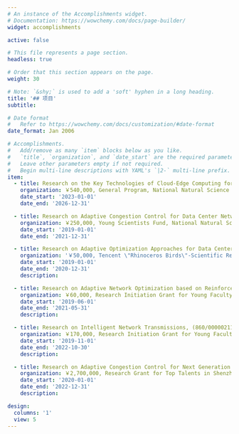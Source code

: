 ```yaml
---
# An instance of the Accomplishments widget.
# Documentation: https://wowchemy.com/docs/page-builder/
widget: accomplishments

active: false

# This file represents a page section.
headless: true

# Order that this section appears on the page.
weight: 30

# Note: `&shy;` is used to add a 'soft' hyphen in a long heading.
title: '## 项目'
subtitle:

# Date format
#   Refer to https://wowchemy.com/docs/customization/#date-format
date_format: Jan 2006

# Accomplishments.
#   Add/remove as many `item` blocks below as you like.
#   `title`, `organization`, and `date_start` are the required parameters.
#   Leave other parameters empty if not required.
#   Begin multi-line descriptions with YAML's `|2-` multi-line prefix.
item:
  - title: Research on the Key Technologies of Cloud-Edge Computing for Interactive Multimedia Applications (62272316)
    organization: ￥540,000, General Program, National Natural Science Foundation of China
    date_start: '2023-01-01'
    date_end: '2026-12-31'

  - title: Research on Adaptive Congestion Control for Data Center Networks by Using Reinforcement Learning (61802263)
    organization: ￥250,000, Young Scientists Fund, National Natural Science Foundation of China
    date_start: '2019-01-01'
    date_end: '2021-12-31'

  - title: Research on Adaptive Optimization Approaches for Data Center Networks by Using Reinforcement Learning
    organization: '￥50,000, Tencent \"Rhinoceros Birds\"-Scientific Research Fund for Young Faculties of Shenzhen University, Tencent Foundation & Shenzhen University'
    date_start: '2019-01-01'
    date_end: '2020-12-31'
    description: 

  - title: Research on Adaptive Network Optimization based on Reinforcement Learning (2019050)
    organization: ￥60,000, Research Initiation Grant for Young Faculty, Shenzhen University
    date_start: '2019-06-01'
    date_end: '2021-05-31'
    description: 

  - title: Research on Intelligent Network Transmissions, (860/000002110325)
    organization: ￥170,000, Research Initiation Grant for Young Faculty, Shenzhen University
    date_start: '2019-11-01'
    date_end: '2022-10-30'
    description: 

  - title: Research on Adaptive Congestion Control for Next Generation Data Center Networks (827000444)
    organization: ￥2,700,000, Research Grant for Top Talents in Shenzhen (Peacock Program), Human Resources and Social Security Bureau of Shenzhen Municipality
    date_start: '2020-01-01'
    date_end: '2022-12-31'
    description: 

design:
  columns: '1'
  view: 5
---
```



<!-- ---
widget: blank
active: true
headless: true

title: Grants
subtitle: ''

weight: 30

design:
  columns: '1'
  view: 3
---

#### Research on the Key Technologies of Cloud-Edge Computing for Interactive Multimedia Applications (62272316)
- _Amount:_ ￥540,000
- General Program
- _Granting Agency:_ National Natural Science Foundation of China
- company_logo: 
- date_start: '2023-01-01'
- date_end: '2026-12-31'

- title: Research on Adaptive Congestion Control for Data Center Networks by Using Reinforcement Learning (61802263)
  company: ￥250,000, Young Scientists Fund, National Natural Science Foundation of China
  company_url: ''
  company_logo: 
  location: 
  date_start: '2019-01-01'
  date_end: '2021-12-31'
  description: 

- title: Research on Adaptive Optimization Approaches for Data Center Networks by Using Reinforcement Learning
  company: ￥50,000, Tencent "Rhinoceros Birds"-Scientific Research Fund for Young Faculties of Shenzhen University, Tencent Foundation & Shenzhen University
  company_url: ''
  company_logo: 
  location:
  date_start: '2019-01-01'
  date_end: '2020-12-31'
  description: 

- title: Research on Adaptive Network Optimization based on Reinforcement Learning (2019050)
  company: ￥60,000, Research Initiation Grant for Young Faculty, Shenzhen University
  company_url: ''
  company_logo: 
  location:
  date_start: '2019-06-01'
  date_end: '2021-05-31'
  description: 

- title: Research on Intelligent Network Transmissions, (860/000002110325)
  company: ￥170,000, Research Initiation Grant for Young Faculty, Shenzhen University
  company_url: ''
  company_logo: 
  location:
  date_start: '2019-11-01'
  date_end: '2022-10-30'
  description: 

- title: Research on Adaptive Congestion Control for Next Generation Data Center Networks (827000444)
  company: ￥2,700,000, Research Grant for Top Talents in Shenzhen (Peacock Program), Human Resources and Social Security Bureau of Shenzhen Municipality
  company_url: ''
  company_logo: 
  location:
  date_start: '2020-01-01'
  date_end: '2022-12-31'
  description: 
 -->